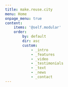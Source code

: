 ```yaml
---
title: make.reuse.city
menu: Home
onpage_menu: true
content:
    items: '@self.modular'
    order:
        by: default
        dir: asc
        custom:
            - _intro
            - _features
            - _video
            - _testimonials
            - _text
            - _news
            - _contact
---
```

